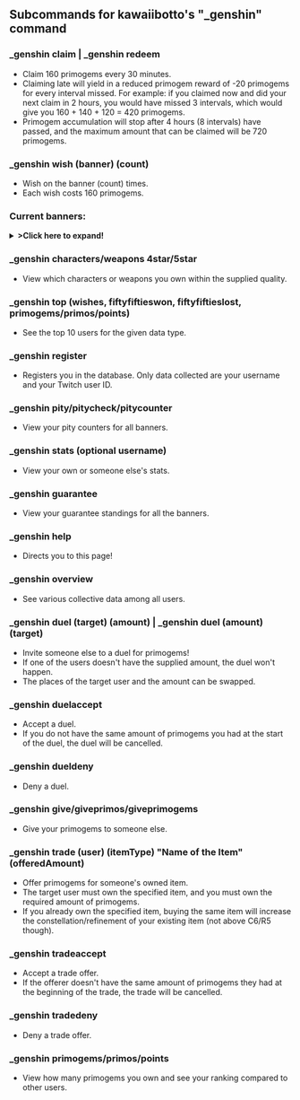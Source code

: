 ## Subcommands for kawaiibotto's "_genshin" command

### _genshin claim | _genshin redeem
- Claim 160 primogems every 30 minutes.
- Claiming late will yield in a reduced primogem reward of -20 primogems for every interval missed. For example: if you claimed now and did your next claim in 2 hours, you would have missed 3 intervals, which would give you 160 + 140 + 120 = 420 primogems.
- Primogem accumulation will stop after 4 hours (8 intervals) have passed, and the maximum amount that can be claimed will be 720 primogems.

### _genshin wish (banner) (count)
- Wish on the banner (count) times. 
- Each wish costs 160 primogems.

### Current banners:
<details>
  <summary><b>>Click here to expand!</b></summary>

  <p>character1</p>
<img src="https://pbs.twimg.com/media/FVWj2RrUAAAIuem?format=jpg&name=medium" style="width:50%">
  <p>weapon1</p>
<img src="https://pbs.twimg.com/media/FVWmCFsVsAAcU3c?format=jpg&name=medium" style="width:50%">
  <p>standard</p>
<img src="https://i.imgur.com/GyJOxpo.png" style="width:50%">
</details>


### _genshin characters/weapons 4star/5star
- View which characters or weapons you own within the supplied quality.

### _genshin top (wishes, fiftyfiftieswon, fiftyfiftieslost, primogems/primos/points)
- See the top 10 users for the given data type.

### _genshin register
- Registers you in the database. Only data collected are your username and your Twitch user ID.

### _genshin pity/pitycheck/pitycounter
- View your pity counters for all banners.

### _genshin stats (optional username)
- View your own or someone else's stats.

### _genshin guarantee
- View your guarantee standings for all the banners.

### _genshin help
- Directs you to this page!

### _genshin overview
- See various collective data among all users.

### _genshin duel (target) (amount) | _genshin duel (amount) (target)
- Invite someone else to a duel for primogems!
- If one of the users doesn't have the supplied amount, the duel won't happen.
- The places of the target user and the amount can be swapped.

### _genshin duelaccept
- Accept a duel.
- If you do not have the same amount of primogems you had at the start of the duel, the duel will be cancelled.

### _genshin dueldeny
- Deny a duel.

### _genshin give/giveprimos/giveprimogems
- Give your primogems to someone else.

### _genshin trade (user) (itemType) "Name of the Item" (offeredAmount)
- Offer primogems for someone's owned item.
- The target user must own the specified item, and you must own the required amount of primogems.
- If you already own the specified item, buying the same item will increase the constellation/refinement of your existing item (not above C6/R5 though).

### _genshin tradeaccept
- Accept a trade offer. 
- If the offerer doesn't have the same amount of primogems they had at the beginning of the trade, the trade will be cancelled.

### _genshin tradedeny
- Deny a trade offer.

### _genshin primogems/primos/points
- View how many primogems you own and see your ranking compared to other users.
